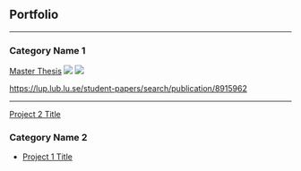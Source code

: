 ## Portfolio

---

### Category Name 1 

[Master Thesis](/sample_page)
<img src="images/printer_enclosure.jpg?raw=true"/>
<img src="images/p 	manifold_single_transparent.png"/>

https://lup.lub.lu.se/student-papers/search/publication/8915962

---
[Project 2 Title](/pdf/sample_presentation.pdf)

### Category Name 2

- [Project 1 Title](http://example.com/)
